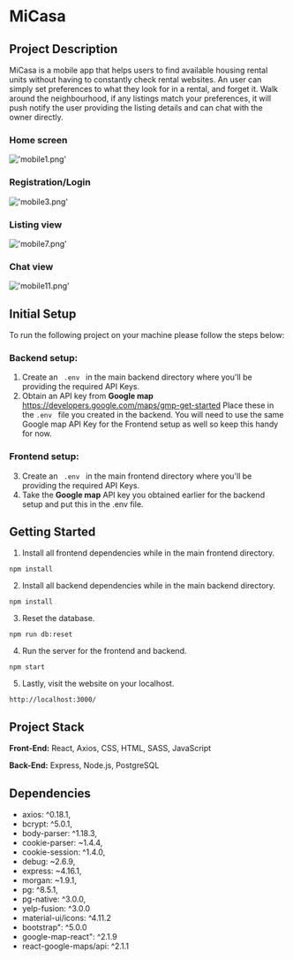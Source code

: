 # MiCasa

## Project Description

MiCasa is a mobile app that helps users to find available housing rental units without having to constantly check rental websites.
An user can simply set preferences to what they look for in a rental, and forget it.
Walk around the neighbourhood, if any listings match your preferences, 
it will push notify the user providing the listing details and can chat with the owner directly.

### Home screen
!['mobile1.png'](https://github.com/leightonchien/MiCasa/blob/master/images/mobile1.png)


### Registration/Login
!['mobile3.png'](https://github.com/leightonchien/MiCasa/blob/master/images/mobile3.png)


### Listing view
!['mobile7.png'](https://github.com/leightonchien/MiCasa/blob/master/images/mobile7.png)


### Chat view
!['mobile11.png'](https://github.com/leightonchien/MiCasa/blob/master/images/mobile11.png)


## Initial Setup
To run the following project on your machine please follow the steps below:  

### Backend setup:
1. Create an <code> .env </code> in the main backend directory where you'll be providing the required API Keys. 
2. Obtain an API key from **Google map** https://developers.google.com/maps/gmp-get-started Place these in the ```.env ``` file you created in the backend. 
You will need to use the same Google map API Key for the Frontend setup as well so keep this handy for now.
### Frontend setup:
3. Create an <code> .env </code> in the main frontend directory where you'll be providing the required API Keys. 
4. Take the **Google map**  API key you obtained earlier for the backend setup and put this in the .env file. 



## Getting Started 
1. Install all frontend dependencies while in the main frontend directory.
```
npm install
```
2. Install all backend dependencies while in the main backend directory.
```
npm install
```
3. Reset the database.
```
npm run db:reset
```
4. Run the server for the frontend and backend.
```
npm start
```
5. Lastly, visit the website on your localhost.
```
http://localhost:3000/ 
```

## Project Stack
__Front-End:__ React, Axios, CSS, HTML, SASS, JavaScript

__Back-End:__ Express, Node.js, PostgreSQL



## Dependencies
- axios: ^0.18.1,
- bcrypt: ^5.0.1,
- body-parser: ^1.18.3,
- cookie-parser: ~1.4.4,
- cookie-session: ^1.4.0,
- debug: ~2.6.9,
- express: ~4.16.1,
- morgan: ~1.9.1,
- pg: ^8.5.1,
- pg-native: ^3.0.0,
- yelp-fusion: ^3.0.0
- material-ui/icons: ^4.11.2
- bootstrap": ^5.0.0
- google-map-react": ^2.1.9
- react-google-maps/api: ^2.1.1


